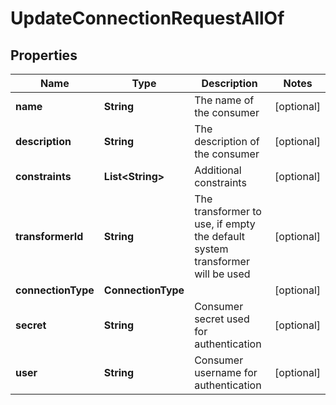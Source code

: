 

# UpdateConnectionRequestAllOf


## Properties

Name | Type | Description | Notes
------------ | ------------- | ------------- | -------------
**name** | **String** | The name of the consumer |  [optional]
**description** | **String** | The description of the consumer |  [optional]
**constraints** | **List&lt;String&gt;** | Additional constraints |  [optional]
**transformerId** | **String** | The transformer to use, if empty the default system transformer will be used |  [optional]
**connectionType** | **ConnectionType** |  |  [optional]
**secret** | **String** | Consumer secret used for authentication |  [optional]
**user** | **String** | Consumer username for authentication |  [optional]



